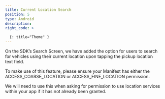 ```yaml
---
title: Current Location Search
position: 5
type: Android
description:
right_code: >

  {: title="Theme" }
---
```


On the SDK’s Search Screen, we have added the option for users to search for vehicles using their current location upon tapping the pickup location text field. 

To make use of this feature, please ensure your Manifest has either the ACCESS_COARSE_LOCATION or ACCESS_FINE_LOCATION permission.

We will need to use this when asking for permission to use location services within your app if it has not already been granted. 


